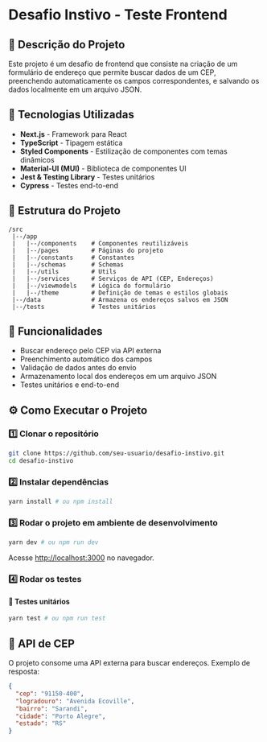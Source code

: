 # Desafio Instivo - Teste Frontend

## 📌 Descrição do Projeto
Este projeto é um desafio de frontend que consiste na criação de um formulário de endereço que permite buscar dados de um CEP, preenchendo automaticamente os campos correspondentes, e salvando os dados localmente em um arquivo JSON.

## 🚀 Tecnologias Utilizadas
- **Next.js** - Framework para React
- **TypeScript** - Tipagem estática
- **Styled Components** - Estilização de componentes com temas dinâmicos
- **Material-UI (MUI)** - Biblioteca de componentes UI
- **Jest & Testing Library** - Testes unitários
- **Cypress** - Testes end-to-end

## 📂 Estrutura do Projeto
```
/src
 |--/app
 |   |--/components    # Componentes reutilizáveis
 |   |--/pages         # Páginas do projeto
 |   |--/constants     # Constantes
 |   |--/schemas       # Schemas
 |   |--/utils         # Utils
 |   |--/services      # Serviços de API (CEP, Endereços)
 |   |--/viewmodels    # Lógica do formulário
 |   |--/theme         # Definição de temas e estilos globais
 |--/data              # Armazena os endereços salvos em JSON
 |--/tests             # Testes unitários
```

## 📜 Funcionalidades
- Buscar endereço pelo CEP via API externa
- Preenchimento automático dos campos
- Validação de dados antes do envio
- Armazenamento local dos endereços em um arquivo JSON
- Testes unitários e end-to-end

## ⚙️ Como Executar o Projeto
### 1️⃣ Clonar o repositório
```bash
git clone https://github.com/seu-usuario/desafio-instivo.git
cd desafio-instivo
```

### 2️⃣ Instalar dependências
```bash
yarn install # ou npm install
```

### 3️⃣ Rodar o projeto em ambiente de desenvolvimento
```bash
yarn dev # ou npm run dev
```
Acesse [http://localhost:3000](http://localhost:3000) no navegador.

### 4️⃣ Rodar os testes
#### 🧪 Testes unitários
```bash
yarn test # ou npm run test
```

## 📌 API de CEP
O projeto consome uma API externa para buscar endereços.
Exemplo de resposta:
```json
{
  "cep": "91150-400",
  "logradouro": "Avenida Ecoville",
  "bairro": "Sarandi",
  "cidade": "Porto Alegre",
  "estado": "RS"
}
```


